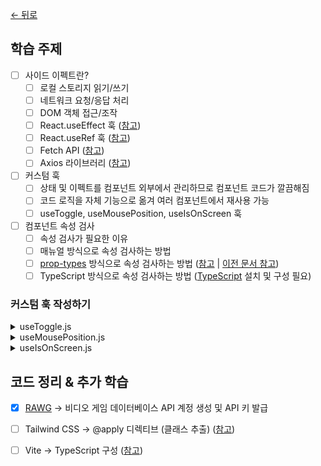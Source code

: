 [← 뒤로](../README.md)

## 학습 주제

- [ ] 사이드 이펙트란?
  - [ ] 로컬 스토리지 읽기/쓰기
  - [ ] 네트워크 요청/응답 처리
  - [ ] DOM 객체 접근/조작
  - [ ] React.useEffect 훅 ([참고](https://react.dev/reference/react/useEffect))
  - [ ] React.useRef 훅 ([참고](https://react.dev/reference/react/useRef))
  - [ ] Fetch API ([참고](https://developer.mozilla.org/ko/docs/Web/API/Fetch_API))
  - [ ] Axios 라이브러리 ([참고](https://axios-http.com/kr/))
- [ ] 커스텀 훅
  - [ ] 상태 및 이펙트를 컴포넌트 외부에서 관리하므로 컴포넌트 코드가 깔끔해짐
  - [ ] 코드 로직을 자체 기능으로 옮겨 여러 컴포넌트에서 재사용 가능
  - [ ] useToggle, useMousePosition, useIsOnScreen 훅
- [ ] 컴포넌트 속성 검사
  - [ ] 속성 검사가 필요한 이유
  - [ ] 매뉴얼 방식으로 속성 검사하는 방법
  - [ ] [prop-types](https://www.npmjs.com/package/prop-types) 방식으로 속성 검사하는 방법 ([참고](https://react.dev/reference/react/Component#static-proptypes) | [이전 문서 참고](https://ko.legacy.reactjs.org/docs/typechecking-with-proptypes.html#gatsby-focus-wrapper))
  - [ ] TypeScript 방식으로 속성 검사하는 방법 ([TypeScript](https://typescriptlang.org) 설치 및 구성 필요)

### 커스텀 훅 작성하기

<details>
  <summary>useToggle.js</summary>

  ```js
  import { useState } from 'react';

  export default function useToggle(initialValue = false) {
    if (typeof initialValue !== 'boolean' && typeof initialValue !== 'function') {
      console.warn('useToggle 훅은 불리언 또는 함수 타입만 초깃값으로 허용합니다.');
    }

    const [toggleValue, setToggleValue] = useState(intialValue);

    function toggleValue() {
      setToggleValue((toggleValue) => !toggleValue);
    }

    return [toggleValue, toggleValue];
  }
  ```
  <br />
</details>

<details>
  <summary>useMousePosition.js</summary>

  ```js
  import { useState, useEffect } from 'react';

  export default function useMousePosition() {
    const [mousePosition, setMousePosition] = useState({ x: 0, y: 0 });

    useEffect(() => {
      const handleMouseMove = (e) => {
        setMousePosition({
          x: e.clientX,
          y: e.clientY,
        });
      };

      globalThis.addEventListener('mousemove', handleMouseMove);
      return () => globalThis.removeEventListener('mousemove', handleMouseMove);
    }, []);

    return mousePosition;
  }
  ```
  <br />
</details>

<details>
  <summary>useIsOnScreen.js</summary>

  ```js
  import { useState, useRef, useEffect } from 'react';

  export default function useIsOnScreen() {
    const [isOnScreen, setIsOnScreen] = useState(false);

    const elementRef = useRef();

    useEffect(() => {
      const observer = new IntersectionObserver((entries) => {
        const [entry] = entries;

        setIsOnScreen(entry.isIntersecting);
      });

      observer.observe(elementRef.current);

      return () => {
        observer.disconnect();
      }
    }, []);

    return [isOnScreen, elementRef];
  }
  ```
</details>

## 코드 정리 & 추가 학습

- [x] [RAWG](https://rawg.io) → 비디오 게임 데이터베이스 API 계정 생성 및 API 키 발급
- [ ] Tailwind CSS → @apply 디렉티브 (클래스 추출) ([참고](https://tailwindcss.com/docs/reusing-styles#extracting-classes-with-apply))
- [ ] Vite → TypeScript 구성 ([참고](https://www.notion.so/euid/TypeScript-8dbbc74b79344dc8b048d98bfe34a3f3?pvs=4))

